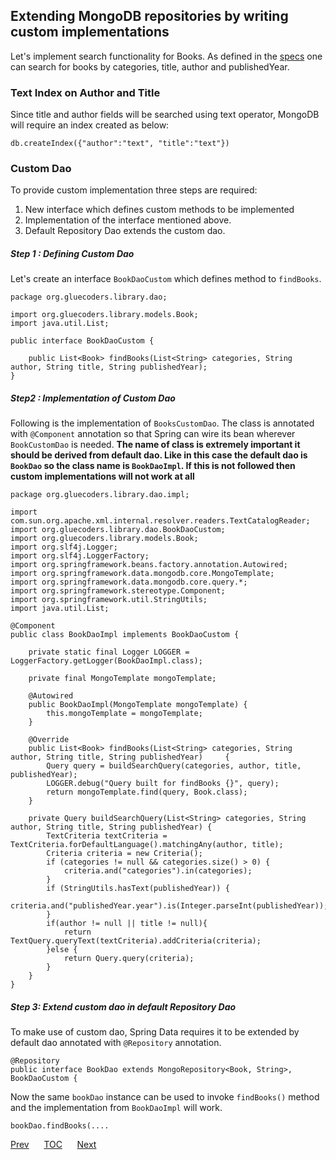 ## Extending MongoDB repositories by writing custom implementations

Let's implement search functionality for Books. As defined in the [specs](/domain-of-guide.md) one can search for books by categories, title, author and publishedYear.

### Text Index on Author and Title
Since title and author fields will be searched using text operator, MongoDB will require an index created as below:

```
db.createIndex({"author":"text", "title":"text"})
```

### Custom Dao

To provide custom implementation three steps are required:
1. New interface which defines custom methods to be implemented
2. Implementation of the interface mentioned above.
3. Default Repository Dao extends the custom dao.

##### Step 1 : Defining Custom Dao

Let's create an interface `BookDaoCustom` which defines method to `findBooks`.
```
package org.gluecoders.library.dao;

import org.gluecoders.library.models.Book;
import java.util.List;

public interface BookDaoCustom {

    public List<Book> findBooks(List<String> categories, String author, String title, String publishedYear);
}
```  

##### Step2 : Implementation of Custom Dao

Following is the implementation of `BooksCustomDao`. The class is annotated with `@Component` annotation so that Spring can wire its bean wherever `BookCustomDao` is needed. **The name of class is extremely important it should be derived from default dao. Like in this case the default dao is `BookDao` so the class name is `BookDaoImpl`. If this is not followed then custom implementations will not work at all**
```
package org.gluecoders.library.dao.impl;

import com.sun.org.apache.xml.internal.resolver.readers.TextCatalogReader;
import org.gluecoders.library.dao.BookDaoCustom;
import org.gluecoders.library.models.Book;
import org.slf4j.Logger;
import org.slf4j.LoggerFactory;
import org.springframework.beans.factory.annotation.Autowired;
import org.springframework.data.mongodb.core.MongoTemplate;
import org.springframework.data.mongodb.core.query.*;
import org.springframework.stereotype.Component;
import org.springframework.util.StringUtils;
import java.util.List;

@Component
public class BookDaoImpl implements BookDaoCustom {

    private static final Logger LOGGER = LoggerFactory.getLogger(BookDaoImpl.class);

    private final MongoTemplate mongoTemplate;

    @Autowired
    public BookDaoImpl(MongoTemplate mongoTemplate) {
        this.mongoTemplate = mongoTemplate;
    }

    @Override
    public List<Book> findBooks(List<String> categories, String author, String title, String publishedYear) 	{
        Query query = buildSearchQuery(categories, author, title, publishedYear);
        LOGGER.debug("Query built for findBooks {}", query);
        return mongoTemplate.find(query, Book.class);
    }

    private Query buildSearchQuery(List<String> categories, String author, String title, String publishedYear) {
        TextCriteria textCriteria = TextCriteria.forDefaultLanguage().matchingAny(author, title);
        Criteria criteria = new Criteria();
        if (categories != null && categories.size() > 0) {
            criteria.and("categories").in(categories);
        }
        if (StringUtils.hasText(publishedYear)) {
            criteria.and("publishedYear.year").is(Integer.parseInt(publishedYear));
        }
        if(author != null || title != null){
            return TextQuery.queryText(textCriteria).addCriteria(criteria);
        }else {
            return Query.query(criteria);
        }
    }
}
```

##### Step 3: Extend custom dao in default Repository Dao

To make use of custom dao, Spring Data requires it to be extended by default dao annotated with `@Repository` annotation.

```
@Repository
public interface BookDao extends MongoRepository<Book, String>, BookDaoCustom {
```

Now the same `bookDao` instance can be used to invoke `findBooks()` method and the implementation from `BookDaoImpl` will work.
```
bookDao.findBooks(....
```


[Prev](/deployment-options.md)&nbsp;&nbsp;&nbsp;&nbsp;&nbsp;&nbsp;[TOC](/TOC.md)&nbsp;&nbsp;&nbsp;&nbsp;&nbsp;&nbsp;[Next](#)

